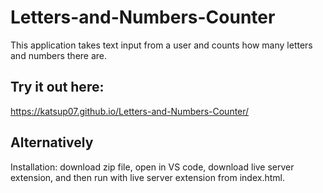 # Letters-and-Numbers-Counter
This application takes text input from a user and counts how many letters and numbers there are.

## Try it out here:
https://katsup07.github.io/Letters-and-Numbers-Counter/

## Alternatively
Installation: download zip file, open in VS code, download live server extension, and then run with live server extension from index.html.
